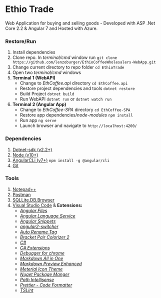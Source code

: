 # Ethio Trade
Web Application for buying and selling goods - Developed with ASP .Net Core 2.2 & Angular 7 and Hosted with Azure.

### Restore/Run
1. Install dependencies
2. Clone repo. In _terminal/cmd_ window run `git clone https://github.com/lenzoburger/EthioCoffeeWholesalers-WebApp.git`
3. Change current directory to repo folder `cd EthioTrade`
4. Open two _terminal/cmd_ windows
5. **Terminal 1 (WebAPI)**
   * Change to _EthCoffee.api_ directory `cd EthCoffee.api`
   * Restore project dependencies and tools `dotnet restore`
   * Build Project `dotnet build`
   * Run WebAPI `dotnet run` or `dotnet watch run`
6. **Terminal 2 (Angular App)**
   *  Change to _EthCoffee-SPA_ directory `cd EthCoffee-SPA`
   *  Restore app dependencies/_node-modules_ `npm install`
   *  Run app `ng serve`
   *  Launch browser and navigate to `http://localhost:4200/`

### Dependencies
1. [Dotnet-sdk (v2.2+)](https://dotnet.microsoft.com/download)
2. [Node (v10+)](https://nodejs.org/en/download)
3. [AngularCLi (v7+)](https://cli.angular.io/) `npm install -g @angular/cli`
4. [Git](https://git-scm.com/downloads)

### Tools
1. [Notepad++](https://notepad-plus-plus.org/download)
2. [Postman](https://www.getpostman.com/downloads)
3. [SQLLite.DB.Browser](https://sqlitebrowser.org/dl)
4. [Visual Studio Code](https://code.visualstudio.com/download) & **Extensions:**
   * [_Angular Files_](https://marketplace.visualstudio.com/items?itemName=alexiv.vscode-angular2-files)
   * [_Angular Language Service_](https://marketplace.visualstudio.com/items?itemName=Angular.ng-template)
   * [_Angular Snippets_](https://marketplace.visualstudio.com/items?itemName=johnpapa.Angular2)
   * [_angular2-switcher_](https://marketplace.visualstudio.com/items?itemName=infinity1207.angular2-switcher)
   * [_Auto Rename Tag_](https://marketplace.visualstudio.com/items?itemName=formulahendry.auto-rename-tag)
   * [_Bracket Pair Colorizer 2_](https://marketplace.visualstudio.com/items?itemName=CoenraadS.bracket-pair-colorizer-2)
   * [_C#_](https://marketplace.visualstudio.com/items?itemName=ms-vscode.csharp)
   * [_C# Extensions_](https://marketplace.visualstudio.com/items?itemName=jchannon.csharpextensions)
   * [_Debugger for chrome_](https://marketplace.visualstudio.com/items?itemName=msjsdiag.debugger-for-chrome)
   * [_Markdown All in One_](https://marketplace.visualstudio.com/items?itemName=yzhang.markdown-all-in-one)
   * [_Markdown Preview Enhanced_](https://marketplace.visualstudio.com/items?itemName=shd101wyy.markdown-preview-enhanced)
   * [_Meterial Icon Theme_](https://marketplace.visualstudio.com/items?itemName=PKief.material-icon-theme)
   * [_Nuget Package Manger_](https://marketplace.visualstudio.com/items?itemName=jmrog.vscode-nuget-package-manager)
   * [_Path Intellisense_](https://marketplace.visualstudio.com/items?itemName=christian-kohler.path-intellisense)
   * [_Prettier - Code Formatter_](https://marketplace.visualstudio.com/items?itemName=esbenp.prettier-vscode)
   * [_TSLint_](https://marketplace.visualstudio.com/items?itemName=ms-vscode.vscode-typescript-tslint-plugin)
